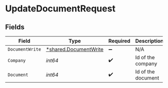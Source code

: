 # UpdateDocumentRequest


## Fields

| Field                                                         | Type                                                          | Required                                                      | Description                                                   |
| ------------------------------------------------------------- | ------------------------------------------------------------- | ------------------------------------------------------------- | ------------------------------------------------------------- |
| `DocumentWrite`                                               | [*shared.DocumentWrite](../../models/shared/documentwrite.md) | :heavy_minus_sign:                                            | N/A                                                           |
| `Company`                                                     | *int64*                                                       | :heavy_check_mark:                                            | Id of the company                                             |
| `Document`                                                    | *int64*                                                       | :heavy_check_mark:                                            | Id of the document                                            |